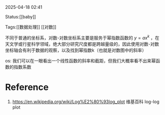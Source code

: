2025-04-18  02:41

Status:[[baby]]

Tags:[[数据处理]] [[对数]]

不同于普通的坐标系，对数-对数坐标系主要是服务于幂指数函数的 $y=ax^{k}$ ，在天文学或行星科学领域，绝大部分研究尺度都是跨越量级的，因此使用对数-对数坐标轴会有利于数据的观察，以及找到幂指数k（也就是对数图中的斜率）

os: 我们可以在一眼看出一个线性函数的斜率和截距，但我们大概率看不出来幂函数的指数系数
# Reference
1. https://en.wikipedia.org/wiki/Log%E2%80%93log_plot 维基百科 log-log plot